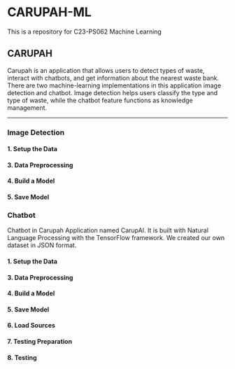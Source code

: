 # CARUPAH-ML
This is a repository for C23-PS062 Machine Learning

## CARUPAH
Carupah is an application that allows users to detect types of waste, interact with chatbots, and get information about the nearest waste bank. There are two machine-learning implementations in this application image detection and chatbot. Image detection helps users classify the type and type of waste, while the chatbot feature functions as knowledge management.
***
### Image Detection
#### 1. Setup the Data
   
#### 3. Data Preprocessing
#### 4. Build a Model
#### 5. Save Model



### Chatbot
Chatbot in Carupah Application named CarupAI. It is built with Natural Language Processing with the TensorFlow framework. We created our own dataset in JSON format. 
#### 1. Setup the Data
   
#### 3. Data Preprocessing
#### 4. Build a Model
#### 5. Save Model
#### 6. Load Sources
#### 7. Testing Preparation
#### 8. Testing
